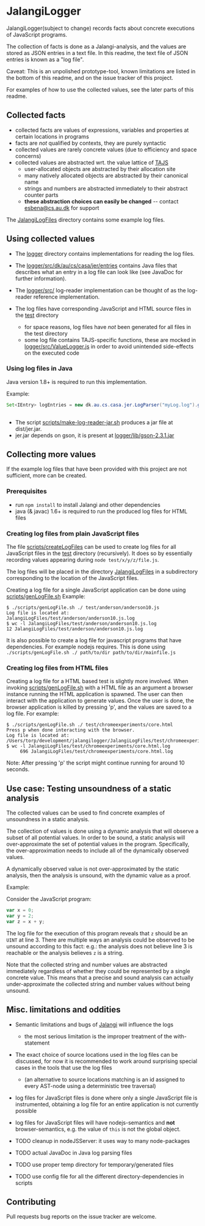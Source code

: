 # JalangiLogger

JalangiLogger(subject to change) records facts about concrete executions of JavaScript programs.

The collection of facts is done as a Jalangi-analysis, and the values are stored as JSON entries in a text file.
In this readme, the text file of JSON entries is known as a "log file".
 
Caveat: This is an unpolished prototype-tool, known limitations are listed in the bottom of this readme, and on the issue tracker of this project.
 
For examples of how to use the collected values, see the later parts of this readme. 

## Collected facts 

- collected facts are values of expressions, variables and properties at certain locations in programs
- facts are *not* qualified by contexts, they are purely syntactic
- collected values are rarely concrete values (due to efficiency and space concerns)
- collected values are abstracted wrt. the value lattice of [TAJS](https://github.com/cs-au-dk/TAJS)
  - user-allocated objects are abstracted by their allocation site
  - many natively allocated objects are abstracted by their canonical name
  - strings and numbers are abstracted immediately to their abstract counter parts
  - **these abstraction choices can easily be changed** -- contact esbena@cs.au.dk for support
    
The [JalangiLogFiles](JalangiLogFiles) directory contains some example log files.

## Using collected values 
 
- The [logger](logger) directory contains implementations for reading the log files.
- The [logger/src/dk/au/cs/casa/jer/entries](logger/src/dk/au/cs/casa/jer/entries) contains Java files that describes what an entry in a log file can look like (see JavaDoc for further information).
- The [logger/src/](logger/src/) log-reader implementation can be thought of as the log-reader reference implementation.

- The log files have corresponding JavaScript and HTML source files in the [test](test/) directory
  - for space reasons, log files have *not* been generated for all files in the test directory
  - some log file contains TAJS-specific functions, these are mocked in [logger/src/ValueLogger.js](logger/src/ValueLogger.js) in order to avoid unintended side-effects on the executed code

### Using log files in Java
 
Java version 1.8+ is required to run this implementation.
 
Example: 
```java
Set<IEntry> logEntries = new dk.au.cs.casa.jer.LogParser("myLog.log").getEntries();
  
```

- The script [scripts/make-log-reader-jar.sh](scripts/make-log-reader-jar.sh) produces a jar file at dist/jer.jar.
- jer.jar depends on gson, it is present at [logger/lib/gson-2.3.1.jar](logger/lib/gson-2.3.1.jar)


## Collecting more values

If the example log files that have been provided with this project are not sufficient, more can be created.

### Prerequisites

- run `npm install` to install Jalangi and other dependencies
- java (& javac) 1.6+ is required to run the produced log files for HTML files

### Creating log files from plain JavaScript files

The file [scripts/createLogFiles](scripts/createLogFiles) can be used to create log files for all JavaScript files in the [test](test/) directory (recursively).
It does so by essentially recording values appearing during `node test/x/y/z/file.js`.

The log files will be placed in the directory [JalangiLogFiles](JalangiLogFiles) in a subdirectory corresponding to the location of the JavaScript files.

Creating a log file for a single JavaScript application can be done
using [scripts/genLogFile.sh](scripts/genLogFile.sh) 
Example:
```
$ ./scripts/genLogFile.sh ./ test/anderson/anderson10.js 
Log file is located at: JalangiLogFiles/test/anderson/anderson10.js.log
$ wc -l JalangiLogFiles/test/anderson/anderson10.js.log
12 JalangiLogFiles/test/anderson/anderson10.js.log
```

It is also possible to create a log file for javascript programs that have dependencies. For example nodejs requires. This is done using `./scripts/genLogFile.sh ./ path/to/dir path/to/dir/mainfile.js` 

### Creating log files from HTML files

Creating a log file for a HTML based test is slightly more involved.
When invoking [scripts/genLogFile.sh](scripts/genLogFile.sh) with a HTML file as an argument a browser instance running the HTML application is spawned. The user can then interact with the application to generate values. Once the user is done, the browser application is killed by pressing 'p', and the values are saved to a log file. For example:

```
$ ./scripts/genLogFile.sh ./ test/chromeexperiments/core.html
Press p when done interacting with the browser.
Log file is located at: /Users/torp/development/jalangilogger/JalangiLogFiles/test/chromeexperiments/core.html.log
$ wc -l JalangiLogFiles/test/chromeexperiments/core.html.log
     696 JalangiLogFiles/test/chromeexperiments/core.html.log
```

Note: After pressing 'p' the script might continue running for around 10 seconds.

## Use case: Testing unsoundness of a static analysis

The collected values can be used to find concrete examples of unsoundness in a static analysis.

The collection of values is done using a dynamic analysis that will observe a subset of all potential values.
In order to be sound, a static analysis will over-approximate the set of potential values in the program.
Specifically, the over-approximation needs to include all of the dynamically observed values.
 
A dynamically observed value is not over-approximated by the static analysis, then the analysis is unsound, with the dynamic value as a proof.

Example:

Consider the JavaScript program:

```javascript
var x = 0;
var y = 2;
var z = x + y;
```
The log file for the execution of this program reveals that `z` should be an `UINT` at line 3.
There are multiple ways an analysis could be observed to be unsound according to this fact: e.g.: the analysis does not believe line 3 is reachable
 or the analysis believes `z` is a string.

Note that the collected string and number values are abstracted immediately regardless of whether they could be represented by a single concrete value.
This means that a precise and sound analysis can actually under-approximate the collected string and number values without being unsound.

## Misc. limitations and oddities

- Semantic limitations and bugs of [Jalangi](https://github.com/Samsung/jalangi2) will influence the logs
  - the most serious limitation is the improper treatment of the with-statement
- The exact choice of source locations used in the log files can be discussed, for now it is recommended to work around surprising special cases in the tools that use the log files
  - (an alternative to source locations matching is an id assigned to every AST-node using a deterministic tree traversal) 
- log files for JavaScript files is done where only a single JavaScript file is instrumented, obtaining a log file for an entire application is not currently possible
- log files for JavaScript files will have nodejs-semantics and **not** browser-semantics, e.g. the value of `this` is not the global object.

- TODO cleanup in nodeJSServer: it uses way to many node-packages
- TODO actual JavaDoc in Java log parsing files
- TODO use proper temp directory for temporary/generated files 
- TODO use config file for all the different directory-dependencies in scripts

## Contributing

Pull requests bug reports on the issue tracker are welcome.
